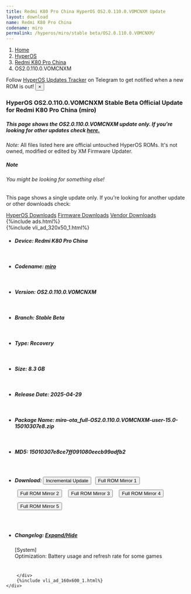 ```yaml
---
title: Redmi K80 Pro China HyperOS OS2.0.110.0.VOMCNXM Update
layout: download
name: Redmi K80 Pro China
codename: miro
permalink: /hyperos/miro/stable beta/OS2.0.110.0.VOMCNXM/
---
```

<nav aria-label="breadcrumb">
    <ol class="breadcrumb">
        <li class="breadcrumb-item"><a href="/">Home</a></li>
        <li class="breadcrumb-item"><a href="/hyperos/">HyperOS</a></li>
        <li class="breadcrumb-item"><a href="/hyperos/miro/">Redmi K80 Pro China</a></li>
        <li class="breadcrumb-item active" aria-current="page">OS2.0.110.0.VOMCNXM</li>
    </ol>
</nav>
<div class="alert alert-primary alert-dismissible fade show" role="alert">
    Follow <a href="https://t.me/MIUIUpdatesTracker" class="alert-link">HyperOS Updates Tracker</a> on Telegram to get
    notified when a new ROM is out!
    <button type="button" class="close" data-dismiss="alert" aria-label="Close">
        <span aria-hidden="true">&times;</span>
    </button>
</div>
<div class="col-12 mx-auto">
    <h3 class="title bg-light p-2 rounded">HyperOS OS2.0.110.0.VOMCNXM Stable Beta Official Update for Redmi K80 Pro China (miro)</h3>
    <h5>This page shows the OS2.0.110.0.VOMCNXM update only. If you're looking for other updates check
        <a href="/hyperos/miro/">here.</a></h5>
    <p><i>Note: </i>All files listed here are official untouched HyperOS ROMs.
        It's not owned, modified or edited by XM Firmware Updater.</p>
    <div class="card">
        <div class="card-body">
            <h5 class="card-title">Note</h5>
            <h6 class="card-subtitle mb-2 text-muted">You might be looking for something else!</h6>
            <p class="card-text">This page shows a single update only.
                If you're looking for another update or other downloads check:</p>
            <a href="/hyperos/" class="card-link">HyperOS Downloads</a>
            <a href="/firmware/" class="card-link">Firmware Downloads</a>
            <a href="/vendor/" class="card-link">Vendor Downloads</a>
        </div>
    </div>
    {%include ads.html%}
    <div class="row justify-content-center">
        <div class="col-10" id="downloads">
                    <div class="card card-body">
            {%include vli_ad_320x50_1.html%}
            <ul class="list-unstyled">
                <li style="padding-bottom: 10px;">
                    <h5><b>Device: </b>Redmi K80 Pro China</h5>
                </li>
                <li style="padding-bottom: 10px;">
                    <h5><b>Codename: </b> <a href="/hyperos/miro/" target="_blank">miro</a> </h5>
                </li>
                <li style="padding-bottom: 10px;">
                    <h5><b>Version: </b>OS2.0.110.0.VOMCNXM</h5>
                </li>
                <li style="padding-bottom: 10px;">
                    <h5><b>Branch: </b>Stable Beta</h5>
                </li>
                <li style="padding-bottom: 10px;">
                    <h5><b>Type: </b>Recovery</h5>
                </li>
                <li style="padding-bottom: 10px;">
                    <h5><b>Size: </b>8.3 GB</h5>
                </li>
                <li style="padding-bottom: 10px;">
                    <h5><b>Release Date: </b>2025-04-29</h5>
                </li>
                <li style="padding-bottom: 10px;">
                    <h5><b>Package Name: </b><span id="filename" class="text-dark">miro-ota_full-OS2.0.110.0.VOMCNXM-user-15.0-15010307e8.zip</span></h5>
                </li>
                <li style="padding-bottom: 10px;">
                    <h5><b>MD5: </b><span id="md5" class="text-muted">15010307e8ce7ff091080eecb99adfb2</span></h5>
                </li>
                <li style="padding-bottom: 10px;">
                    <h5><b>Download: </b><button type="button" id="incremental_download" class="btn btn-warning" onclick="window.open('https://bigota.d.miui.com/OS2.0.110.0.VOMCNXM/miro-ota_incremental-OS2.0.109.0.VOMCNXM-OS2.0.110.0.VOMCNXM-user-15.0-f31b6a7ce8.zip', '_blank');"><i class="fa fa-download"></i> Incremental Update</button> <button type="button" id="download" class="btn btn-primary" style="margin: 7px;" onclick="window.open('https://cdnorg.d.miui.com/OS2.0.110.0.VOMCNXM/miro-ota_full-OS2.0.110.0.VOMCNXM-user-15.0-15010307e8.zip', '_blank');"><i class="fa fa-download"></i> Full ROM Mirror 1</button> <button type="button" id="download" class="btn btn-primary" style="margin: 7px;" onclick="window.open('https://bkt-sgp-miui-ota-update-alisgp.oss-ap-southeast-1.aliyuncs.com/OS2.0.110.0.VOMCNXM/miro-ota_full-OS2.0.110.0.VOMCNXM-user-15.0-15010307e8.zip', '_blank');"><i class="fa fa-download"></i> Full ROM Mirror 2</button> <button type="button" id="download" class="btn btn-primary" style="margin: 7px;" onclick="window.open('https://bn.d.miui.com/OS2.0.110.0.VOMCNXM/miro-ota_full-OS2.0.110.0.VOMCNXM-user-15.0-15010307e8.zip', '_blank');"><i class="fa fa-download"></i> Full ROM Mirror 3</button> <button type="button" id="download" class="btn btn-primary" style="margin: 7px;" onclick="window.open('https://bigota.d.miui.com/OS2.0.110.0.VOMCNXM/miro-ota_full-OS2.0.110.0.VOMCNXM-user-15.0-15010307e8.zip', '_blank');"><i class="fa fa-download"></i> Full ROM Mirror 4</button> <button type="button" id="download" class="btn btn-primary" style="margin: 7px;" onclick="window.open('https://hugeota.d.miui.com/OS2.0.110.0.VOMCNXM/miro-ota_full-OS2.0.110.0.VOMCNXM-user-15.0-15010307e8.zip', '_blank');"><i class="fa fa-download"></i> Full ROM Mirror 5</button></h5>
                </li>
                <li style="padding-bottom: 10px;">
                    <h5><b>Changelog: </b><a href="#miro_1_changelog" data-toggle="collapse" role="button"
                            aria-expanded="false" aria-controls="miro_1_changelog"> <i class="fa fa-arrow-down"
                                aria-hidden="true"></i> Expand/Hide</a></h5>
                    <div class="collapse" id="miro_1_changelog">
                        <p id="changelog_text">[System]<br>Optimization: Battery usage and refresh rate for some games</p>
                    </div>
                </li>
            </ul>
        </div>

        </div>
        {%include vli_ad_160x600_1.html%}
    </div>
</div>
